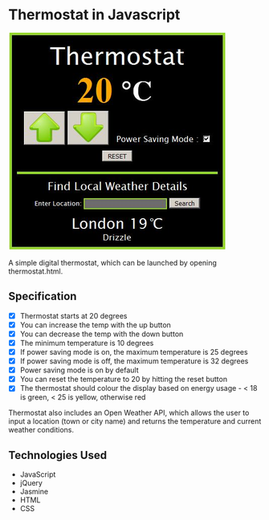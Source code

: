 # Thermostat in Javascript

![alt text](public/images/thermexample.jpg "Thermostat working at end of stage 6")

A simple digital thermostat, which can be launched by opening thermostat.html.

Specification
---

  - [x] Thermostat starts at 20 degrees
  - [x] You can increase the temp with the up button
  - [x] You can decrease the temp with the down button
  - [x] The minimum temperature is 10 degrees
  - [x] If power saving mode is on, the maximum temperature is 25 degrees
  - [x] If power saving mode is off, the maximum temperature is 32 degrees
  - [x] Power saving mode is on by default
  - [x] You can reset the temperature to 20 by hitting the reset button
  - [x] The thermostat should colour the display based on energy usage - <  18 is green, < 25 is yellow, otherwise red

Thermostat also includes an Open Weather API, which allows the user to input a location (town or city name) and returns the temperature and current weather conditions.

Technologies Used
---
* JavaScript
* jQuery
* Jasmine
* HTML
* CSS